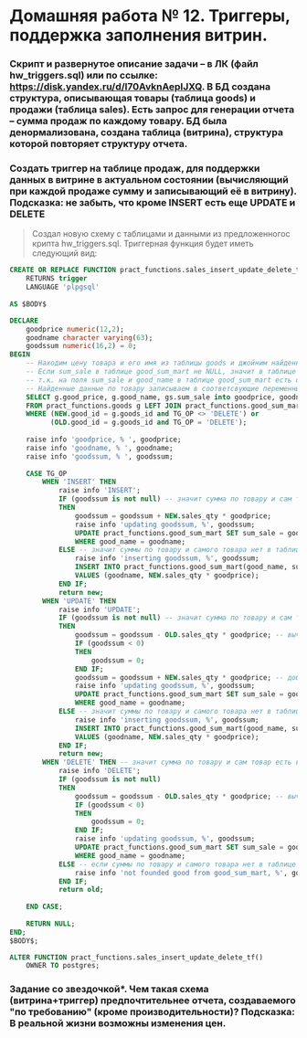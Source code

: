 # Домашняя работа № 12. Триггеры, поддержка заполнения витрин.

### Скрипт и развернутое описание задачи – в ЛК (файл hw_triggers.sql) или по ссылке: https://disk.yandex.ru/d/l70AvknAepIJXQ. В БД создана структура, описывающая товары (таблица goods) и продажи (таблица sales). Есть запрос для генерации отчета – сумма продаж по каждому товару. БД была денормализована, создана таблица (витрина), структура которой повторяет структуру отчета.

### Создать триггер на таблице продаж, для поддержки данных в витрине в актуальном состоянии (вычисляющий при каждой продаже сумму и записывающий её в витрину). Подсказка: не забыть, что кроме INSERT есть еще UPDATE и DELETE
> Создал новую схему с таблицами и данными из предложенногос крипта hw_triggers.sql.
> Триггерная функция будет иметь следующий вид:

```sql
CREATE OR REPLACE FUNCTION pract_functions.sales_insert_update_delete_tf()
    RETURNS trigger
    LANGUAGE 'plpgsql'
  
AS $BODY$

DECLARE 
	goodprice numeric(12,2);	
	goodname character varying(63);
	goodssum numeric(16,2) = 0;
BEGIN
	-- Находим цену товара и его имя из таблицы goods и джойним найденный товар с таблицей good_sum_mart.
	-- Если sum_sale в таблице good_sum_mart не NULL, значит в таблице good_sum_mart точно есть этот товар и сумма по нему,
	-- т.к. на поля sum_sale и good_name в таблице good_sum_mart есть ограничения NOT NULL.
	-- Найденные данные по товару записываем в соответсвующие переменные
	SELECT g.good_price, g.good_name, gs.sum_sale into goodprice, goodname, goodssum 
	FROM pract_functions.goods g LEFT JOIN pract_functions.good_sum_mart gs ON g.good_name = gs.good_name
	WHERE (NEW.good_id = g.goods_id and TG_OP <> 'DELETE') or
	      (OLD.good_id = g.goods_id and TG_OP = 'DELETE');
	
	raise info 'goodprice, % ', goodprice;
	raise info 'goodname, % ', goodname;
	raise info 'goodssum, % ', goodssum;
	
	CASE TG_OP	
		WHEN 'INSERT' THEN 
			raise info 'INSERT';
			IF (goodssum is not null) -- значит сумма по товару и сам товар есть в таблице good_sum_mart
			THEN
				goodssum = goodssum + NEW.sales_qty * goodprice;
				raise info 'updating goodssum, %', goodssum;
				UPDATE pract_functions.good_sum_mart SET sum_sale = goodssum
				WHERE good_name = goodname; 
			ELSE -- значит суммы по товару и самого товара нет в таблице good_sum_mart, поэтому просто вставим его
				raise info 'inserting goodssum, %', goodssum;
				INSERT INTO pract_functions.good_sum_mart(good_name, sum_sale) 
				VALUES (goodname, NEW.sales_qty * goodprice);
			END IF;
			return new;
		WHEN 'UPDATE' THEN 
			raise info 'UPDATE';
			IF (goodssum is not null) -- значит сумма по товару и сам товар есть в таблице good_sum_mart
			THEN
				goodssum = goodssum - OLD.sales_qty * goodprice; -- вычитаем из суммы значение до обновления
				IF (goodssum < 0) 
				THEN
					goodssum = 0;
				END IF;
				goodssum = goodssum + NEW.sales_qty * goodprice; -- добаляем к сумме новое значение 
				raise info 'updating goodssum, %', goodssum;
				UPDATE pract_functions.good_sum_mart SET sum_sale = goodssum
				WHERE good_name = goodname; 
			ELSE -- значит суммы по товару и самого товара нет в таблице good_sum_mart, поэтому просто вставим его
				raise info 'inserting goodssum, %', goodssum;
				INSERT INTO pract_functions.good_sum_mart(good_name, sum_sale) 
				VALUES (goodname, NEW.sales_qty * goodprice);
			END IF;
			return new;
		WHEN 'DELETE' THEN -- значит сумма по товару и сам товар есть в таблице good_sum_mart
			raise info 'DELETE';
			IF (goodssum is not null)
			THEN
				goodssum = goodssum - OLD.sales_qty * goodprice; -- вычитаем из суммы удаляемое значение
				IF (goodssum < 0) 
				THEN
					goodssum = 0;
				END IF;			
				raise info 'updating goodssum, %', goodssum;
				UPDATE pract_functions.good_sum_mart SET sum_sale = goodssum
				WHERE good_name = goodname; 
			ELSE -- если суммы по товару и самого товара нет в таблице good_sum_mart, то ничего делать и не надо, вычитать не и чего
			    raise info 'not founded good from good_sum_mart, %', goodssum;
			END IF;
			return old;
			
	END CASE;
	
	RETURN NULL;
END;
$BODY$;

ALTER FUNCTION pract_functions.sales_insert_update_delete_tf()
    OWNER TO postgres;
```



### Задание со звездочкой*. Чем такая схема (витрина+триггер) предпочтительнее отчета, создаваемого "по требованию" (кроме производительности)? Подсказка: В реальной жизни возможны изменения цен.

